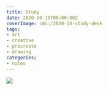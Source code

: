 ```yaml
---
title: Study
date: 2020-10-15T00:00:00Z
coverImage: cdn:/2020-10-study-desk
tags:
- art
- creative
- procreate
- drawing
categories:
- notes
---
```


![](cdn:/2020-10-study-desk?class=fw)
